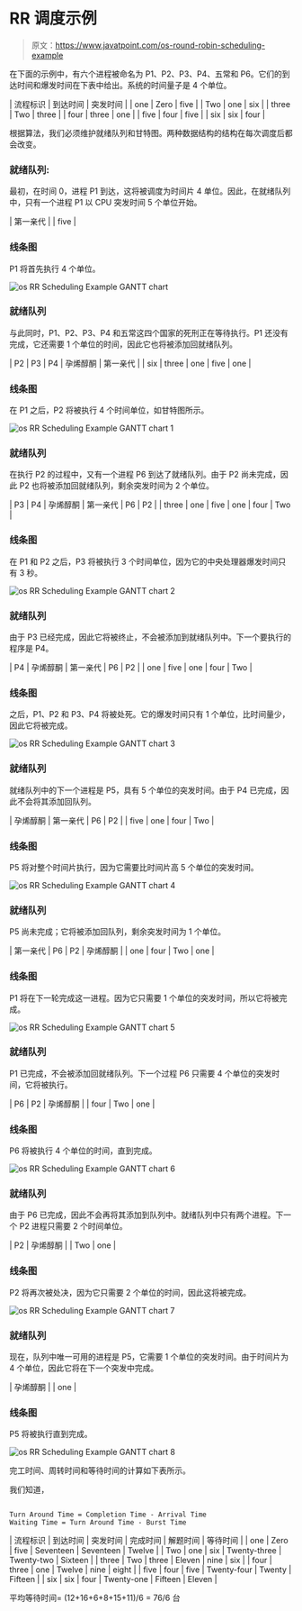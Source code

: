 # RR 调度示例

> 原文：<https://www.javatpoint.com/os-round-robin-scheduling-example>

在下面的示例中，有六个进程被命名为 P1、P2、P3、P4、五常和 P6。它们的到达时间和爆发时间在下表中给出。系统的时间量子是 4 个单位。

| 流程标识 | 到达时间 | 突发时间 |
| one | Zero | five |
| Two | one | six |
| three | Two | three |
| four | three | one |
| five | four | five |
| six | six | four |

根据算法，我们必须维护就绪队列和甘特图。两种数据结构的结构在每次调度后都会改变。

### 就绪队列:

最初，在时间 0，进程 P1 到达，这将被调度为时间片 4 单位。因此，在就绪队列中，只有一个进程 P1 以 CPU 突发时间 5 个单位开始。

| 第一亲代 |
| five |

### 线条图

P1 将首先执行 4 个单位。

![os RR Scheduling Example GANTT chart](img/349af009da2fbb8144981afb3b43d6e3.png)

### 就绪队列

与此同时，P1、P2、P3、P4 和五常这四个国家的死刑正在等待执行。P1 还没有完成，它还需要 1 个单位的时间，因此它也将被添加回就绪队列。

| P2 | P3 | P4 | 孕烯醇酮 | 第一亲代 |
| six | three | one | five | one |

### 线条图

在 P1 之后，P2 将被执行 4 个时间单位，如甘特图所示。

![os RR Scheduling Example GANTT chart 1](img/17ee0bea311445be2fa64b0b480a7c40.png)

### 就绪队列

在执行 P2 的过程中，又有一个进程 P6 到达了就绪队列。由于 P2 尚未完成，因此 P2 也将被添加回就绪队列，剩余突发时间为 2 个单位。

| P3 | P4 | 孕烯醇酮 | 第一亲代 | P6 | P2 |
| three | one | five | one | four | Two |

### 线条图

在 P1 和 P2 之后，P3 将被执行 3 个时间单位，因为它的中央处理器爆发时间只有 3 秒。

![os RR Scheduling Example GANTT chart 2](img/c14242eaedd98a63f549bb78712b55f1.png)

### 就绪队列

由于 P3 已经完成，因此它将被终止，不会被添加到就绪队列中。下一个要执行的程序是 P4。

| P4 | 孕烯醇酮 | 第一亲代 | P6 | P2 |
| one | five | one | four | Two |

### 线条图

之后，P1、P2 和 P3、P4 将被处死。它的爆发时间只有 1 个单位，比时间量少，因此它将被完成。

![os RR Scheduling Example GANTT chart 3](img/4a0eb5b72a30d15c36565a52e26061e0.png)

### 就绪队列

就绪队列中的下一个进程是 P5，具有 5 个单位的突发时间。由于 P4 已完成，因此不会将其添加回队列。

| 孕烯醇酮 | 第一亲代 | P6 | P2 |
| five | one | four | Two |

### 线条图

P5 将对整个时间片执行，因为它需要比时间片高 5 个单位的突发时间。

![os RR Scheduling Example GANTT chart 4](img/f46135faed77ad41a98b8b6af7333d44.png)

### 就绪队列

P5 尚未完成；它将被添加回队列，剩余突发时间为 1 个单位。

| 第一亲代 | P6 | P2 | 孕烯醇酮 |
| one | four | Two | one |

### 线条图

P1 将在下一轮完成这一进程。因为它只需要 1 个单位的突发时间，所以它将被完成。

![os RR Scheduling Example GANTT chart 5](img/a5f1b00986c0d201fb5e4be9ba2719e2.png)

### 就绪队列

P1 已完成，不会被添加回就绪队列。下一个过程 P6 只需要 4 个单位的突发时间，它将被执行。

| P6 | P2 | 孕烯醇酮 |
| four | Two | one |

### 线条图

P6 将被执行 4 个单位的时间，直到完成。

![os RR Scheduling Example GANTT chart 6](img/5086bc0f4a04b873de132f6f6be8cbf3.png)

### 就绪队列

由于 P6 已完成，因此不会再将其添加到队列中。就绪队列中只有两个进程。下一个 P2 进程只需要 2 个时间单位。

| P2 | 孕烯醇酮 |
| Two | one |

### 线条图

P2 将再次被处决，因为它只需要 2 个单位的时间，因此这将被完成。

![os RR Scheduling Example GANTT chart 7](img/102d3a5ac34e4c317572a8ca30cb83bf.png)

### 就绪队列

现在，队列中唯一可用的进程是 P5，它需要 1 个单位的突发时间。由于时间片为 4 个单位，因此它将在下一个突发中完成。

| 孕烯醇酮 |
| one |

### 线条图

P5 将被执行直到完成。

![os RR Scheduling Example GANTT chart 8](img/3f9b520237bf19ba0fa2f4b2fb5fd1f0.png)

完工时间、周转时间和等待时间的计算如下表所示。

我们知道，

```

Turn Around Time = Completion Time - Arrival Time 
Waiting Time = Turn Around Time - Burst Time 

```

| 流程标识 | 到达时间 | 突发时间 | 完成时间 | 解题时间 | 等待时间 |
| one | Zero | five | Seventeen | Seventeen | Twelve |
| Two | one | six | Twenty-three | Twenty-two | Sixteen |
| three | Two | three | Eleven | nine | six |
| four | three | one | Twelve | nine | eight |
| five | four | five | Twenty-four | Twenty | Fifteen |
| six | six | four | Twenty-one | Fifteen | Eleven |

平均等待时间= (12+16+6+8+15+11)/6 = 76/6 台